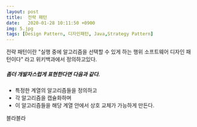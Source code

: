 ```yaml
---
layout: post
title:  전략 패턴
date:   2020-01-28 10:11:50 +0900
img: 5.jpg
tags: [Design Pattern, 디자인패턴, Java,Strategy Pattern]
---
```

전략 패턴이란 "실행 중에 알고리즘을 선택할 수 있게 하는 행위 소프트웨어 디자인 패턴이다" 라고 위키백과에서 정의하고있다.
##### 좀더 개발자스럽게 표현한다면 다음과 같다. 
* 특정한 계열의 알고리즘들을 정의하고
* 각 알고리즘을 캡슐화하며
* 이 알고리즘들을 해당 계열 안에서 상호 교체가 가능하게 만든다.

블라블라 
